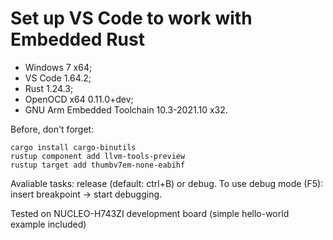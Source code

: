 # Set up VS Code to work with Embedded Rust

- Windows 7 x64;
- VS Code 1.64.2;
- Rust 1.24.3;
- OpenOCD x64 0.11.0+dev;
- GNU Arm Embedded Toolchain 10.3-2021.10 x32.

Before, don't forget:
```
cargo install cargo-binutils
rustup component add llvm-tools-preview
rustup target add thumbv7em-none-eabihf
```

Avaliable tasks: release (default: ctrl+B) or debug.
To use debug mode (F5): insert breakpoint -> start debugging.

Tested on NUCLEO-H743ZI development board (simple hello-world example included)
